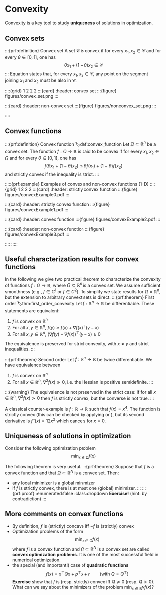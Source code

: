 # Convexity

Convexity is a key tool to study **uniqueness** of solutions in optimization.

## Convex sets

:::{prf:definition} Convex set
A set $\mathcal{C}$ is convex if for every ${x}_1, {x}_2 \in \mathcal{C}$ and for every $\theta \in [0, 1]$, one has
$$\label{eq:convex_set}\theta {x}_1 +(1-\theta){x}_2 \in \mathcal{C}$$
:::
Equation [](#eq:convex_set) states that, for every ${x}_1, {x}_2 \in \mathcal{C}$, any point on the segment joining ${x}_1$ and ${x}_2$ must be also in $\mathcal{C}$. 

::::{grid} 1 2 2 2
:::{card}
:header: convex set 
:::{figure} figures/convex_set.png
:::

:::{card}
:header: non-convex set
:::{figure} figures/nonconvex_set.png
:::

::::

## Convex functions
:::{prf:definition} Convex function
:label:def:convex_function
Let $\Omega \subset \mathbb{R}^n$ be a convex set. 
The function $f:\Omega \rightarrow \mathbb{R}$ is said to be convex if for every ${x}_1, {x}_2 \in \Omega$ and for every $\theta \in [0, 1]$, one has
$$f(\theta{x}_1 + (1-\theta){x}_2) \leq \theta f({x}_1) + (1-\theta)f({x}_2)$$
and strictly convex if the inequality is strict.
:::

:::::{prf:example} Examples of convex and non-convex functions (1-D)
::::{grid} 1 2 2 2
:::{card}
:header: strictly convex function
:::{figure} figures/convexExample0.pdf
:::

:::{card}
:header: strictly convex function
:::{figure} figures/convexExample1.pdf
:::

:::{card}
:header: convex function
:::{figure} figures/convexExample2.pdf
:::

:::{card}
:header: non-convex function
:::{figure} figures/convexExample3.pdf
:::

::::
:::::

## Useful characterization results for convex functions
In the following we give two practical theorem to characterize the convexity of functions $f:\Omega \to \mathbb{R}$, where $\Omega \subset \mathbb{R}^n$ is a convex set. We assume sufficient smoothness (e.g., $f \in C^1$ or $f\in C^2$). To simplify we state results for $\Omega = \mathbb{R}^n$, but the extension to arbitrary convext sets is direct. 
:::{prf:theorem} First order
:label:thm:first_order_convexity
Let $f:\mathbb{R}^n \rightarrow\mathbb{R}$ be differentiable. These statements are equivalent:
1. $f$ is convex on $\mathbb{R}^n$
2. For all ${x}, {y} \in \mathbb{R}^n$, $f({y}) \geq f({x}) + \nabla f({x})^\top ({y}-{x})$
3. For all ${x}, {y} \in \mathbb{R}^n$, $\left(\nabla f({y}) - \nabla f({x})\right)^\top \left({y}-{x}\right) \geq 0$

The equivalence is preserved for strict convexity, with ${x} \neq {y}$ and strict inequalities.
:::

:::{prf:theorem} Second order
Let $f:\mathbb{R}^n \rightarrow\mathbb{R}$ be twice differentiable. We have equivalence between
1. $f$ is convex on $\mathbb{R}^n$
2. For all ${x} \in \mathbb{R}^n$, $\nabla^2 f({x}) \succeq 0$, i.e. the Hessian is positive semidefinite.
:::

:::{warning}
The equivalence is not preserved in the strict case: if for all $x \in \mathbb{R}^n$, $\nabla^2 f(x) \succ 0$ then $f$ is strictly convex, but the converse is not true.
:::

A classical counter-example is $f:\mathbb{R} \to \mathbb{R}$ such that $f(x) = x^4$. The function is strictly convex (this can be checked by applying [](#def:convex_function) or [](#thm:first_order_convexity)), but its second derivative is $f''(x) = 12x^2$ which cancels for $x = 0$. 


## Uniqueness of solutions in optimization 

Consider the following optimization problem 
$$
\min_{x \in \Omega} f(x)
$$

The following theorem is very useful. 
:::{prf:theorem}
Suppose that $f$ is a convex function and that $\Omega\subset \mathbb{R}^N$ is a convex set. Then:
- any local minimizer is a global minimizer
- if $f$ is strictly convex, there is at most one (global) minimizer.
:::
:::{prf:proof}
:enumerated:false
:class:dropdown
**Exercise!** (hint: by contradiction)
:::

## More comments on convex functions
- By definition, $f$ is (strictly) concave iff $-f$ is  (strictly) convex
-  Optimization problems of the form 
$$ \min_{x\in \Omega} f(x)$$
    where $f$ is a convex function and $\Omega\subset \mathbb{R}^N$ is a convex set are called **convex optimization problems**. It is one of the most successful field in numerical optimization. 
- the special (and important!) case of **quadratic functions**
   $$
    f(x) = x^\top {Q}x + {p}^\top x + {r} \qquad (\text{with }{Q} = {Q}^\top)
    $$
    **Exercise** show that $f$ is (resp. strictly) convex iff ${Q} \succeq 0$ (resp. ${Q}\succ 0$). What can we say about the minimizers of the problem $\min_{x\in \mathbb{R}^N} f(x)$?

